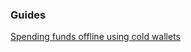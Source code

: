 ### Guides

[Spending funds offline using cold wallets](https://github.com/abcsuite/abcwallet/tree/master/docs/offline_wallets.md)